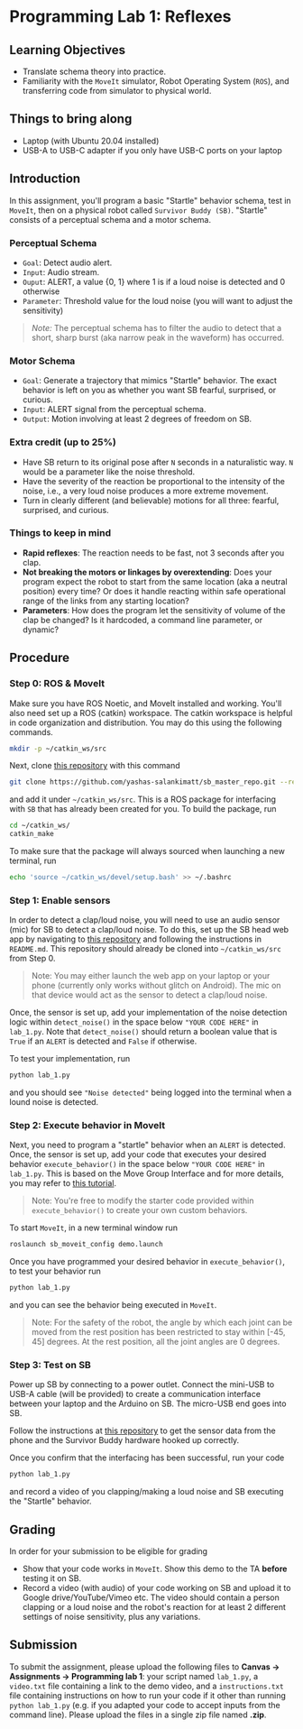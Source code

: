 # Programming Lab 1: Reflexes

## Learning Objectives

- Translate schema theory into practice.
- Familiarity with the `MoveIt` simulator, Robot Operating System (`ROS`), and transferring code from simulator to physical world.

## Things to bring along

- Laptop (with Ubuntu 20.04 installed)
- USB-A to USB-C adapter if you only have USB-C ports on your laptop

## Introduction

In this assignment, you'll program a basic "Startle" behavior schema, test in `MoveIt`, then on a physical robot called `Survivor Buddy (SB)`. "Startle" consists of a perceptual schema and a motor schema.

### Perceptual Schema

- `Goal`: Detect audio alert.
- `Input`: Audio stream.
- `Ouput`: ALERT, a value {0, 1} where 1 is if a loud noise is detected and 0 otherwise
- `Parameter`: Threshold value for the loud noise (you will want to adjust the sensitivity)

> _Note:_ The perceptual schema has to filter the audio to detect that a short, sharp burst (aka narrow peak in the waveform) has occurred.

### Motor Schema

- `Goal`: Generate a trajectory that mimics "Startle" behavior. The exact behavior is left on you as whether you want SB fearful, surprised, or curious.
- `Input`: ALERT signal from the perceptual schema.
- `Output`: Motion involving at least 2 degrees of freedom on SB.

### Extra credit (up to 25%)

- Have SB return to its original pose after `N` seconds in a naturalistic way. `N` would be a parameter like the noise threshold.
- Have the severity of the reaction be proportional to the intensity of the noise, i.e., a very loud noise produces a more extreme movement.
- Turn in clearly different (and believable) motions for all three: fearful, surprised, and curious.

### Things to keep in mind

- **Rapid reflexes**: The reaction needs to be fast, not 3 seconds after you clap.
- **Not breaking the motors or linkages by overextending**: Does your program expect the robot to start from the same location (aka a neutral position) every time? Or does it handle reacting within safe operational range of the links from any starting location?
- **Parameters**: How does the program let the sensitivity of volume of the clap be changed? Is it hardcoded, a command line parameter, or dynamic?

## Procedure

### Step 0: ROS & MoveIt

Make sure you have ROS Noetic, and MoveIt installed and working. You'll also need set up a ROS (catkin) workspace. The catkin workspace is helpful in code organization and distribution. You may do this using the following commands.

```sh
mkdir -p ~/catkin_ws/src
```

Next, clone [this repository](https://github.com/yashas-salankimatt/sb_master_repo.git) with this command

```sh
git clone https://github.com/yashas-salankimatt/sb_master_repo.git --recurse-submodules
```

and add it under `~/catkin_ws/src`. This is a ROS package for interfacing with `SB` that has already been created for you. To build the package, run

```sh
cd ~/catkin_ws/
catkin_make
```

To make sure that the package will always sourced when launching a new terminal, run

```sh
echo 'source ~/catkin_ws/devel/setup.bash' >> ~/.bashrc
```

### Step 1: Enable sensors

In order to detect a clap/loud noise, you will need to use an audio sensor (mic) for SB to detect a clap/loud noise. To do this, set up the SB head web app by navigating to [this repository](https://github.com/yashas-salankimatt/sb_web/) and following the instructions in `README.md`. This repository should already be cloned into `~/catkin_ws/src` from Step 0.

> Note: You may either launch the web app on your laptop or your phone (currently only works without glitch on Android). The mic on that device would act as the sensor to detect a clap/loud noise.

Once, the sensor is set up, add your implementation of the noise detection logic within `detect_noise()` in the space below `"YOUR CODE HERE"` in `lab_1.py`. Note that `detect_noise()` should return a boolean value that is `True` if an `ALERT` is detected and `False` if otherwise.

To test your implementation, run

```sh
python lab_1.py
```

and you should see `"Noise detected"` being logged into the terminal when a lound noise is detected.

### Step 2: Execute behavior in MoveIt

Next, you need to program a "startle" behavior when an `ALERT` is detected. Once, the sensor is set up, add your code that executes your desired behavior `execute_behavior()` in the space below `"YOUR CODE HERE"` in `lab_1.py`. This is based on the Move Group Interface and for more details, you may refer to [this tutorial](https://ros-planning.github.io/moveit_tutorials/doc/move_group_python_interface/move_group_python_interface_tutorial.html).

> Note: You're free to modify the starter code provided within `execute_behavior()` to create your own custom behaviors.

To start `MoveIt`, in a new terminal window run

```sh
roslaunch sb_moveit_config demo.launch
```

Once you have programmed your desired behavior in `execute_behavior()`, to test your behavior run

```python
python lab_1.py
```

and you can see the behavior being executed in `MoveIt`.

> Note: For the safety of the robot, the angle by which each joint can be moved from the rest position has been restricted to stay within [-45, 45] degrees. At the rest position, all the joint angles are 0 degrees.

### Step 3: Test on SB

Power up SB by connecting to a power outlet. Connect the mini-USB to USB-A cable (will be provided) to create a communication interface between your laptop and the Arduino on SB. The micro-USB end goes into SB.

Follow the instructions at [this repository](https://github.com/yashas-salankimatt/sb_web/) to get the sensor data from the phone and the Survivor Buddy hardware hooked up correctly.

Once you confirm that the interfacing has been successful, run your code

```python
python lab_1.py
```

and record a video of you clapping/making a loud noise and SB executing the "Startle" behavior.

## Grading

In order for your submission to be eligible for grading

- Show that your code works in `MoveIt`. Show this demo to the TA **before** testing it on SB.
- Record a video (with audio) of your code working on SB and upload it to Google drive/YouTube/Vimeo etc. The video should contain a person clapping or a loud noise and the robot's reaction for at least 2 different settings of noise sensitivity, plus any variations.

## Submission

To submit the assignment, please upload the following files to **Canvas -> Assignments -> Programming lab 1**: your script named `lab_1.py`, a `video.txt` file containing a link to the demo video, and a `instructions.txt` file containing instructions on how to run your code if it other than running `python lab_1.py` (e.g. if you adapted your code to accept inputs from the command line). Please upload the files in a single zip file named **<your UIN>.zip**.
